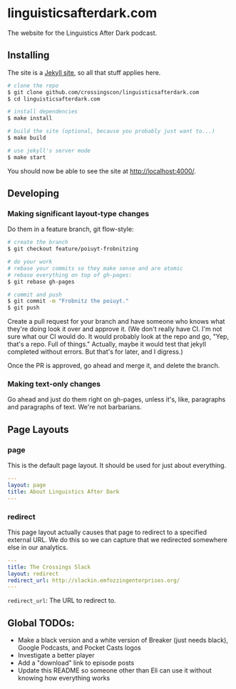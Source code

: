 # linguisticsafterdark.com
The website for the Linguistics After Dark podcast.

## Installing
The site is a [Jekyll site](https://jekyllrb.com/docs/home/), so all that stuff applies here.

```bash
# clone the repo
$ git clone github.com/crossingscon/linguisticsafterdark.com
$ cd linguisticsafterdark.com

# install dependencies
$ make install

# build the site (optional, because you probably just want to...)
$ make build

# use jekyll's server mode
$ make start
```

You should now be able to see the site at [http://localhost:4000/](http://localhost:4000/).

## Developing

### Making significant layout-type changes
Do them in a feature branch, git flow-style:

```bash
# create the branch
$ git checkout feature/poiuyt-frobnitzing

# do your work
# rebase your commits so they make sense and are atomic
# rebase everything on top of gh-pages:
$ git rebase gh-pages

# commit and push
$ git commit -m "Frobnitz the poiuyt."
$ git push
```

Create a pull request for your branch and have someone who knows what they're doing look it over and approve it. (We don't really have CI. I'm not sure what our CI would do. It would probably look at the repo and go, "Yep, that's a repo. Full of things." Actually, maybe it would test that jekyll completed without errors. But that's for later, and I digress.)

Once the PR is approved, go ahead and merge it, and delete the branch.

### Making text-only changes
Go ahead and just do them right on gh-pages, unless it's, like, paragraphs and paragraphs of text. We're not barbarians.

## Page Layouts

### page
This is the default page layout. It should be used for just about everything.

```yaml
---
layout: page
title: About Linguistics After Dark
---
```

### redirect
This page layout actually causes that page to redirect to a specified external URL. We do this so we can capture that we redirected somewhere else in our analytics.

```yaml
---
title: The Crossings Slack
layout: redirect
redirect_url: http://slackin.emfozzingenterprises.org/
---
```

`redirect_url`: The URL to redirect to.

## Global TODOs:

- Make a black version and a white version of Breaker (just needs black), Google Podcasts, and Pocket Casts logos
- Investigate a better player
- Add a "download" link to episode posts
- Update this README so someone other than Eli can use it without knowing how everything works
